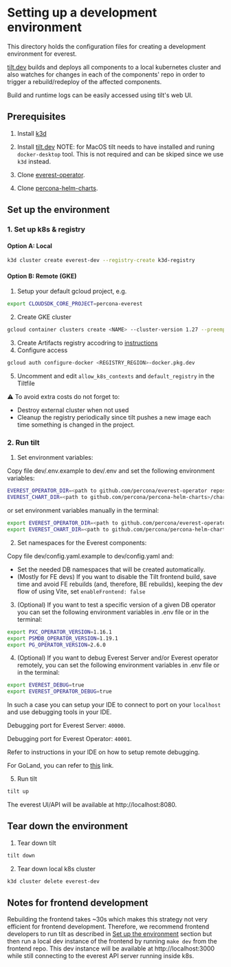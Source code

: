 # Setting up a development environment

This directory holds the configuration files for creating a development
environment for everest.

[tilt.dev](https://docs.tilt.dev/install.html) builds and deploys all
components to a local kubernetes cluster and also watches for changes in each
of the components' repo in order to trigger a rebuild/redeploy of the affected
components.

Build and runtime logs can be easily accessed using tilt's web UI.

## Prerequisites

1. Install [k3d](https://k3d.io)

2. Install [tilt.dev](https://docs.tilt.dev/install.html)
NOTE: for MacOS tilt needs to have installed and runing `docker-desktop` tool. This is not required and can be skiped since we use `k3d` instead.
 
3. Clone [everest-operator](https://github.com/percona/everest-operator).

4. Clone [percona-helm-charts](https://github.com/percona/percona-helm-charts).

## Set up the environment

### 1. Set up k8s & registry   
#### Option A: Local  
```sh
k3d cluster create everest-dev --registry-create k3d-registry
```  
#### Option B: Remote (GKE)  
1. Setup your default gcloud project, e.g.  
```sh
export CLOUDSDK_CORE_PROJECT=percona-everest
```  
2. Create GKE cluster  
```sh
gcloud container clusters create <NAME> --cluster-version 1.27 --preemptible --machine-type n1-standard-4  --num-nodes=3 --zone=europe-west1-c --labels delete-cluster-after-hours=12 --no-enable-autoupgrade
```  
3. Create Artifacts registry accodring to [instructions](https://cloud.google.com/artifact-registry/docs/docker/store-docker-container-images#create)  
4. Configure access  
```sh
gcloud auth configure-docker <REGISTRY_REGION>-docker.pkg.dev
```
5. Uncomment and edit `allow_k8s_contexts` and `default_registry` in the Tiltfile

⚠️ To avoid extra costs do not forget to:
- Destroy external cluster when not used
- Cleanup the registry periodically since tilt pushes a new image each time something is changed in the project. 


### 2. Run tilt
1. Set environment variables:

Copy file dev/.env.example to dev/.env and set the following environment variables:
```sh
EVEREST_OPERATOR_DIR=<path to github.com/percona/everest-operator repository directory>
EVEREST_CHART_DIR=<path to github.com/percona/percona-helm-charts>/charts/everest
```

or set environment variables manually in the terminal:

```sh
export EVEREST_OPERATOR_DIR=<path to github.com/percona/everest-operator repository directory>
export EVEREST_CHART_DIR=<path to github.com/percona/percona-helm-charts>/charts/everest
```

2. Set namespaces for the Everest components:

Copy file dev/config.yaml.example to dev/config.yaml and:

- Set the needed DB namespaces that will be created automatically.
- (Mostly for FE devs) If you want to disable the Tilt frontend build, save time and avoid FE rebuilds (and, therefore, BE rebuilds), keeping the dev flow of using Vite, set `enableFrontend: false`

3. (Optional) If you want to test a specific version of a given DB operator you can set the following environment variables in .env file or in the terminal:
```sh
export PXC_OPERATOR_VERSION=1.16.1
export PSMDB_OPERATOR_VERSION=1.19.1
export PG_OPERATOR_VERSION=2.6.0
```

4. (Optional) If you want to debug Everest Server and/or Everest operator remotely, you can set the following environment variables in .env file or in the terminal: 
```sh
export EVEREST_DEBUG=true
export EVEREST_OPERATOR_DEBUG=true
```
In such a case you can setup your IDE to connect to port on your `localhost` and use debugging tools in your IDE.

Debugging port for Everest Server: `40000`.

Debugging port for Everest Operator: `40001`.

Refer to instructions in your IDE on how to setup remote debugging. 

For GoLand, you can refer to [this](https://www.jetbrains.com/help/go/attach-to-running-go-processes-with-debugger.html#step-2-create-the-go-remote-run-debug-configuration) link.

5. Run tilt
```sh
tilt up
```

The everest UI/API will be available at http://localhost:8080.

## Tear down the environment

1. Tear down tilt
```sh
tilt down
```

2. Tear down local k8s cluster
```sh
k3d cluster delete everest-dev
```

## Notes for frontend development

Rebuilding the frontend takes ~30s which makes this strategy not very efficient
for frontend development. Therefore, we recommend frontend developers to run
tilt as described in [Set up the environment](#set-up-the-environment) section
but then run a local dev instance of the frontend by running `make dev` from
the frontend repo. This dev instance will be available at http://localhost:3000
while still connecting to the everest API server running inside k8s.

